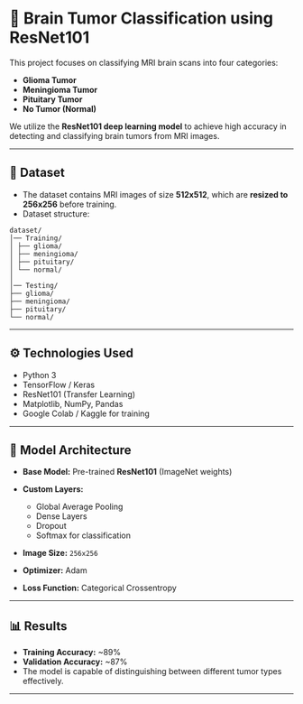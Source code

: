 # 🧠 Brain Tumor Classification using ResNet101

This project focuses on classifying MRI brain scans into four categories:

- **Glioma Tumor**
- **Meningioma Tumor**
- **Pituitary Tumor**
- **No Tumor (Normal)**

We utilize the **ResNet101 deep learning model** to achieve high accuracy in detecting and classifying brain tumors from MRI images.

---

## 📂 Dataset

- The dataset contains MRI images of size **512x512**, which are **resized to 256x256** before training.
- Dataset structure:

```
dataset/
│── Training/
│ ├── glioma/
│ ├── meningioma/
│ ├── pituitary/
│ └── normal/
│
│── Testing/
├── glioma/
├── meningioma/
├── pituitary/
└── normal/  
```

---

## ⚙️ Technologies Used

- Python 3  
- TensorFlow / Keras  
- ResNet101 (Transfer Learning)  
- Matplotlib, NumPy, Pandas  
- Google Colab / Kaggle for training  

---

## 🚀 Model Architecture

- **Base Model:** Pre-trained **ResNet101** (ImageNet weights)  
- **Custom Layers:**  
  - Global Average Pooling  
  - Dense Layers  
  - Dropout  
  - Softmax for classification  

- **Image Size:** `256x256`  
- **Optimizer:** Adam  
- **Loss Function:** Categorical Crossentropy  

---

## 📊 Results

- **Training Accuracy:** ~89%  
- **Validation Accuracy:** ~87%  
- The model is capable of distinguishing between different tumor types effectively.  

---
